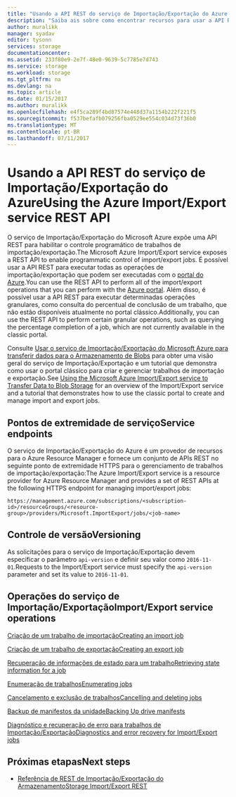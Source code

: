 ```yaml
---
title: "Usando a API REST do serviço de Importação/Exportação do Azure | Microsoft Docs"
description: "Saiba ais sobre como encontrar recursos para usar a API REST do serviço de Importação/Exportação do Azure, incluindo instruções e material de referência."
author: muralikk
manager: syadav
editor: tysonn
services: storage
documentationcenter: 
ms.assetid: 233f80e9-2e7f-48e0-9639-5c7785e7d743
ms.service: storage
ms.workload: storage
ms.tgt_pltfrm: na
ms.devlang: na
ms.topic: article
ms.date: 01/15/2017
ms.author: muralikk
ms.openlocfilehash: e4f5ca289f4bd87574e448d37a1154b222f221f5
ms.sourcegitcommit: f537befafb079256fba0529ee554c034d73f36b0
ms.translationtype: MT
ms.contentlocale: pt-BR
ms.lasthandoff: 07/11/2017
---
```

# <a name="using-the-azure-importexport-service-rest-api"></a><span data-ttu-id="9d640-103">Usando a API REST do serviço de Importação/Exportação do Azure</span><span class="sxs-lookup"><span data-stu-id="9d640-103">Using the Azure Import/Export service REST API</span></span>

<span data-ttu-id="9d640-104">O serviço de Importação/Exportação do Microsoft Azure expõe uma API REST para habilitar o controle programático de trabalhos de importação/exportação.</span><span class="sxs-lookup"><span data-stu-id="9d640-104">The Microsoft Azure Import/Export service exposes a REST API to enable programmatic control of import/export jobs.</span></span> <span data-ttu-id="9d640-105">É possível usar a API REST para executar todas as operações de importação/exportação que podem ser executadas com o [portal do Azure](https://portal.azure.com/).</span><span class="sxs-lookup"><span data-stu-id="9d640-105">You can use the REST API to perform all of the import/export operations that you can perform with the [Azure portal](https://portal.azure.com/).</span></span> <span data-ttu-id="9d640-106">Além disso, é possível usar a API REST para executar determinadas operações granulares, como consulta do percentual de conclusão de um trabalho, que não estão disponíveis atualmente no portal clássico.</span><span class="sxs-lookup"><span data-stu-id="9d640-106">Additionally, you can use the REST API to perform certain granular operations, such as querying the percentage completion of a job, which are not currently available in the classic portal.</span></span>

<span data-ttu-id="9d640-107">Consulte [Usar o serviço de Importação/Exportação do Microsoft Azure para transferir dados para o Armazenamento de Blobs](storage-import-export-service.md) para obter uma visão geral do serviço de Importação/Exportação e um tutorial que demonstra como usar o portal clássico para criar e gerenciar trabalhos de importação e exportação.</span><span class="sxs-lookup"><span data-stu-id="9d640-107">See [Using the Microsoft Azure Import/Export service to Transfer Data to Blob Storage](storage-import-export-service.md) for an overview of the Import/Export service and a tutorial that demonstrates how to use the classic portal to create and manage import and export jobs.</span></span>

## <a name="service-endpoints"></a><span data-ttu-id="9d640-108">Pontos de extremidade de serviço</span><span class="sxs-lookup"><span data-stu-id="9d640-108">Service endpoints</span></span>

<span data-ttu-id="9d640-109">O serviço de Importação/Exportação do Azure é um provedor de recursos para o Azure Resource Manager e fornece um conjunto de APIs REST no seguinte ponto de extremidade HTTPS para o gerenciamento de trabalhos de importação/exportação:</span><span class="sxs-lookup"><span data-stu-id="9d640-109">The Azure Import/Export service is a resource provider for Azure Resource Manager and provides a set of REST APIs at the following HTTPS endpoint for managing import/export jobs:</span></span>

```
https://management.azure.com/subscriptions/<subscription-id>/resourceGroups/<resource-group>/providers/Microsoft.ImportExport/jobs/<job-name>
```

## <a name="versioning"></a><span data-ttu-id="9d640-110">Controle de versão</span><span class="sxs-lookup"><span data-stu-id="9d640-110">Versioning</span></span>

<span data-ttu-id="9d640-111">As solicitações para o serviço de Importação/Exportação devem especificar o parâmetro `api-version` e definir seu valor como `2016-11-01`.</span><span class="sxs-lookup"><span data-stu-id="9d640-111">Requests to the Import/Export service must specify the `api-version` parameter and set its value to `2016-11-01`.</span></span>

## <a name="importexport-service-operations"></a><span data-ttu-id="9d640-112">Operações do serviço de Importação/Exportação</span><span class="sxs-lookup"><span data-stu-id="9d640-112">Import/Export service operations</span></span>

[<span data-ttu-id="9d640-113">Criação de um trabalho de importação</span><span class="sxs-lookup"><span data-stu-id="9d640-113">Creating an import job</span></span>](storage-import-export-creating-an-import-job.md)

[<span data-ttu-id="9d640-114">Criação de um trabalho de exportação</span><span class="sxs-lookup"><span data-stu-id="9d640-114">Creating an export job</span></span>](storage-import-export-creating-an-export-job.md)

[<span data-ttu-id="9d640-115">Recuperação de informações de estado para um trabalho</span><span class="sxs-lookup"><span data-stu-id="9d640-115">Retrieving state information for a job</span></span>](storage-import-export-retrieving-state-info-for-a-job.md)

[<span data-ttu-id="9d640-116">Enumeração de trabalhos</span><span class="sxs-lookup"><span data-stu-id="9d640-116">Enumerating jobs</span></span>](storage-import-export-enumerating-jobs.md)

[<span data-ttu-id="9d640-117">Cancelamento e exclusão de trabalhos</span><span class="sxs-lookup"><span data-stu-id="9d640-117">Cancelling and deleting jobs</span></span>](storage-import-export-cancelling-and-deleting-jobs.md)

[<span data-ttu-id="9d640-118">Backup de manifestos da unidade</span><span class="sxs-lookup"><span data-stu-id="9d640-118">Backing Up drive manifests</span></span>](storage-import-export-backing-up-drive-manifests.md)

[<span data-ttu-id="9d640-119">Diagnóstico e recuperação de erro para trabalhos de Importação/Exportação</span><span class="sxs-lookup"><span data-stu-id="9d640-119">Diagnostics and error recovery for Import/Export jobs</span></span>](storage-import-export-diagnostics-and-error-recovery.md)

## <a name="next-steps"></a><span data-ttu-id="9d640-120">Próximas etapas</span><span class="sxs-lookup"><span data-stu-id="9d640-120">Next steps</span></span>

* [<span data-ttu-id="9d640-121">Referência de REST de Importação/Exportação do Armazenamento</span><span class="sxs-lookup"><span data-stu-id="9d640-121">Storage Import/Export REST</span></span>](/rest/api/storageimportexport)
